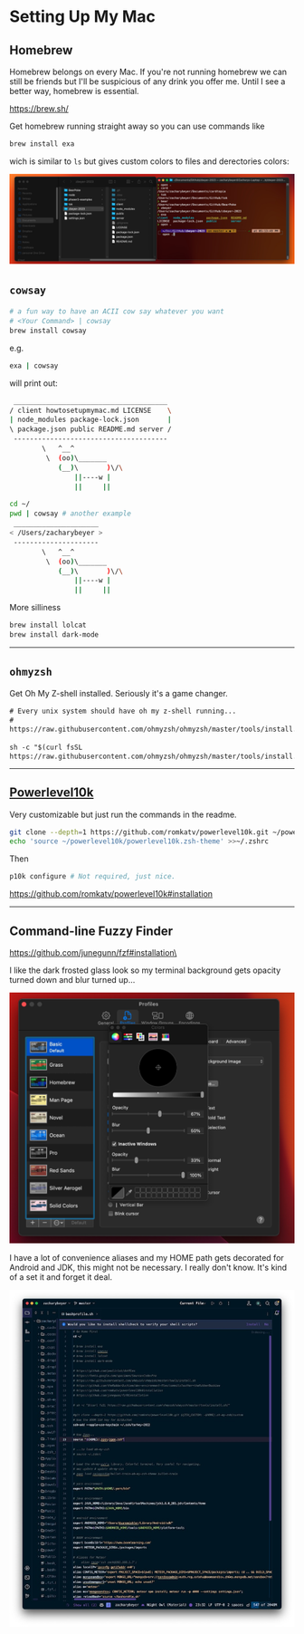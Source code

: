 # Setting Up My Mac

## Homebrew

Homebrew belongs on every Mac. If you're not running homebrew we can still be friends but I'll be suspicious of any drink you offer me. Until I see a better way, homebrew is essential.

https://brew.sh/

Get homebrew running straight away so you can use commands like 

```bash 
brew install exa
```

wich is similar to `ls` but gives custom colors to files and derectories colors:

![Screenshot 2023-11-11 at 5.13.57 PM](./public/assets/Screenshot%202023-11-11%20at%205.13.57%20PM.jpg)

## `cowsay`

```bash
# a fun way to have an ACII cow say whatever you want
# <Your Command> | cowsay
brew install cowsay 
```

e.g.

```bash
exa | cowsay
```

will print out:

```bash
 ______________________________________ 
/ client howtosetupmymac.md LICENSE    \
| node_modules package-lock.json       |
\ package.json public README.md server /
 -------------------------------------- 
        \   ^__^
         \  (oo)\_______
            (__)\       )\/\
                ||----w |
                ||     ||
```

```bash
cd ~/
pwd | cowsay # another example
 _____________________ 
< /Users/zacharybeyer >
 --------------------- 
        \   ^__^
         \  (oo)\_______
            (__)\       )\/\
                ||----w |
                ||     ||
```

More silliness

```bash
brew install lolcat
brew install dark-mode
```

----

## `ohmyzsh`

Get  Oh My Z-shell installed. Seriously it's a game changer.

```
# Every unix system should have oh my z-shell running...
# https://raw.githubusercontent.com/ohmyzsh/ohmyzsh/master/tools/install.sh

sh -c "$(curl fsSL https://raw.githubusercontent.com/ohmyzsh/ohmyzsh/master/tools/install.sh)"
```

----

## [Powerlevel10k](https://github.com/romkatv/powerlevel10k#powerlevel10k)

Very customizable but just run the commands in the readme.

```bash
git clone --depth=1 https://github.com/romkatv/powerlevel10k.git ~/powerlevel10k
echo 'source ~/powerlevel10k/powerlevel10k.zsh-theme' >>~/.zshrc
```

Then

```bash
p10k configure # Not required, just nice.
```



https://github.com/romkatv/powerlevel10k#installation


----

## Command-line Fuzzy Finder

https://github.com/junegunn/fzf#installation\



I like the dark frosted glass look so my terminal background gets opacity turned down and blur turned up...

![Screenshot 2023-11-11 at 5.14.18 PM](./public/assets/Screenshot%202023-11-11%20at%205.14.18%20PM.jpg)



I have a lot of convenience aliases and my HOME path gets decorated for Android and JDK, this might not be necessary. I really don't know. It's kind of a set it and forget it deal.

![Screenshot 2023-11-11 at 5.15.28 PM](./public/assets/Screenshot%202023-11-11%20at%205.15.28%20PM.jpg)
